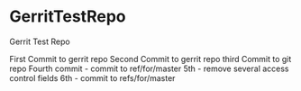 GerritTestRepo
==============

Gerrit Test Repo

First Commit to gerrit repo
Second Commit to gerrit repo
third Commit to git repo
Fourth commit - commit to ref/for/master
5th - remove several access control fields
6th - commit to refs/for/master
